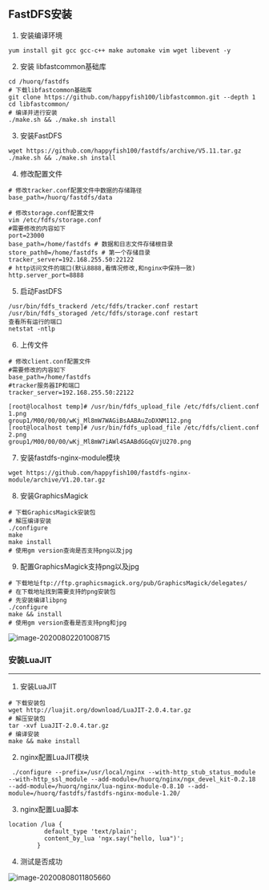 ## FastDFS安装 

1. 安装编译环境

````
yum install git gcc gcc-c++ make automake vim wget libevent -y
````

2. 安装 libfastcommon基础库

````` 
cd /huorq/fastdfs
# 下载libfastcommon基础库
git clone https://github.com/happyfish100/libfastcommon.git --depth 1
cd libfastcommon/
# 编译并进行安装
./make.sh && ./make.sh install
`````

3. 安装FastDFS

``` 
wget https://github.com/happyfish100/fastdfs/archive/V5.11.tar.gz
./make.sh && ./make.sh install
```

4. 修改配置文件

```
# 修改tracker.conf配置文件中数据的存储路径
base_path=/huorq/fastdfs/data

# 修改storage.conf配置文件
vim /etc/fdfs/storage.conf
#需要修改的内容如下
port=23000 
base_path=/home/fastdfs # 数据和日志文件存储根目录
store_path0=/home/fastdfs # 第一个存储目录
tracker_server=192.168.255.50:22122 
# http访问文件的端口(默认8888,看情况修改,和nginx中保持一致)
http.server_port=8888
```

5. 启动FastDFS

```
/usr/bin/fdfs_trackerd /etc/fdfs/tracker.conf restart
/usr/bin/fdfs_storaged /etc/fdfs/storage.conf restart
查看所有运行的端口
netstat -ntlp
```

6. 上传文件

````
# 修改client.conf配置文件
#需要修改的内容如下
base_path=/home/fastdfs
#tracker服务器IP和端口
tracker_server=192.168.255.50:22122 

[root@localhost temp]# /usr/bin/fdfs_upload_file /etc/fdfs/client.conf 1.png  
group1/M00/00/00/wKj_Ml8mW7WAGiBsAABAuZoDXNM112.png
[root@localhost temp]# /usr/bin/fdfs_upload_file /etc/fdfs/client.conf 2.png  
group1/M00/00/00/wKj_Ml8mW7iAWl4SAABdGGqGVjU270.png
````

7. 安装fastdfs-nginx-module模块

```
wget https://github.com/happyfish100/fastdfs-nginx-module/archive/V1.20.tar.gz
```

8. 安装GraphicsMagick

```
# 下载GraphicsMagick安装包
# 解压编译安装
./configure
make 
make install
# 使用gm version查询是否支持png以及jpg
```

9. 配置GraphicsMagick支持png以及jpg

```
# 下载地址ftp://ftp.graphicsmagick.org/pub/GraphicsMagick/delegates/
# 在下载地址找到需要支持的png安装包
# 先安装编译libpng
./configure
make && install
# 使用gm version查看是否支持png和jpg
```

![image-20200802201008715](C:\Users\myang\AppData\Roaming\Typora\typora-user-images\image-20200802201008715.png)

### 安装LuaJIT

----

1. 安装LuaJIT

```
# 下载安装包
wget http://luajit.org/download/LuaJIT-2.0.4.tar.gz
# 解压安装包
tar -xvf LuaJIT-2.0.4.tar.gz
# 编译安装
make && make install
```

2. nginx配置LuaJIT模块

```
 ./configure --prefix=/usr/local/nginx --with-http_stub_status_module --with-http_ssl_module --add-module=/huorq/nginx/ngx_devel_kit-0.2.18 --add-module=/huorq/nginx/lua-nginx-module-0.8.10 --add-module=/huorq/fastdfs/fastdfs-nginx-module-1.20/
```

3. nginx配置Lua脚本

```
location /lua {
          default_type 'text/plain';
          content_by_lua 'ngx.say("hello, lua")';
        }
```

4.  测试是否成功

![image-20200808011805660](C:\Users\myang\AppData\Roaming\Typora\typora-user-images\image-20200808011805660.png)